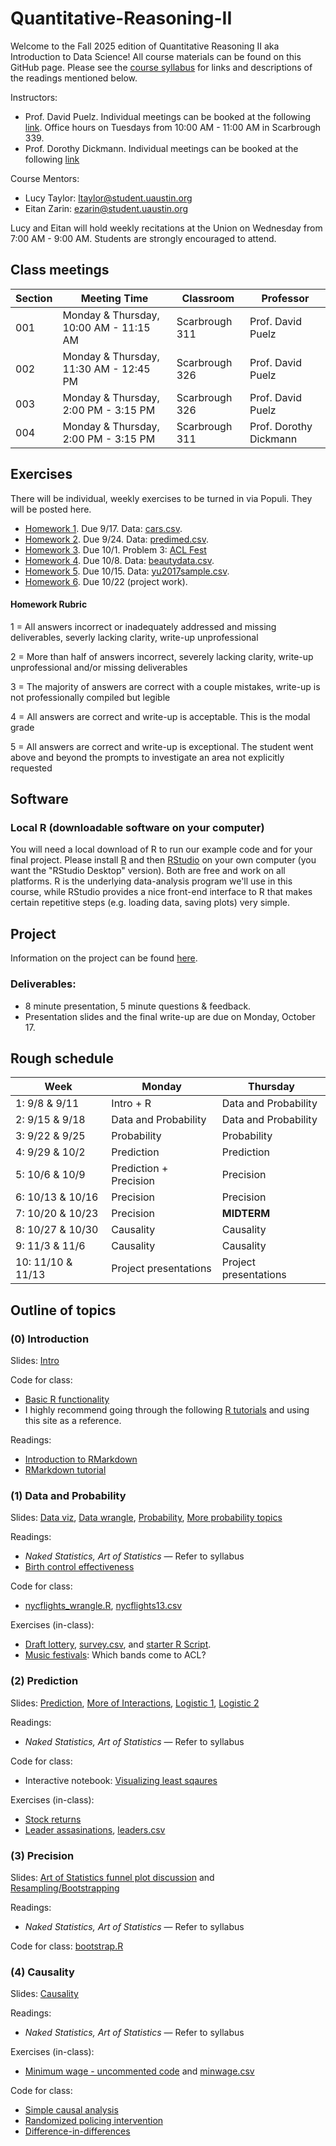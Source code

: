 # Quantitative-Reasoning-II

Welcome to the Fall 2025 edition of Quantitative Reasoning II aka Introduction to Data Science!  All course materials can be found on this GitHub page.  Please see the [course syllabus](course_outline.pdf) for links and descriptions of the readings mentioned below.

Instructors:  
- Prof. David Puelz. Individual meetings can be booked at the following [link](https://calendly.com/dpuelz).  Office hours on Tuesdays from 10:00 AM - 11:00 AM in Scarbrough 339.
- Prof. Dorothy Dickmann.  Individual meetings can be booked at the following [link](https://calendar.app.google/U4UUE65Dzg9vJSDy7)

Course Mentors:
- Lucy Taylor: ltaylor@student.uaustin.org
- Eitan Zarin: ezarin@student.uaustin.org

Lucy and Eitan will hold weekly recitations at the Union on Wednesday from 7:00 AM - 9:00 AM.  Students are strongly encouraged to attend.

## Class meetings

| Section | Meeting Time | Classroom | Professor |
|---------|--------------|-----------|-----------|
|001| Monday & Thursday, 10:00 AM - 11:15 AM | Scarbrough 311 | Prof. David Puelz |
|002| Monday & Thursday, 11:30 AM - 12:45 PM | Scarbrough 326 | Prof. David Puelz |
|003| Monday & Thursday, 2:00 PM - 3:15 PM | Scarbrough 326 | Prof. David Puelz |
|004| Monday & Thursday, 2:00 PM - 3:15 PM | Scarbrough 311 | Prof. Dorothy Dickmann |



## Exercises

There will be individual, weekly exercises to be turned in via Populi.  They will be posted here.

- [Homework 1](exercises/HW1.pdf). Due 9/17. Data: [cars.csv](data/cars.csv).
- [Homework 2](exercises/HW2.pdf). Due 9/24. Data: [predimed.csv](data/predimed.csv).
- [Homework 3](exercises/HW3.pdf). Due 10/1. Problem 3: [ACL Fest](code/musicfestivals.md)
- [Homework 4](exercises/HW4.pdf). Due 10/8. Data: [beautydata.csv](data/beautydata.csv).
- [Homework 5](exercises/HW5.pdf). Due 10/15. Data: [yu2017sample.csv](data/yu2017sample.csv).
- [Homework 6](exercises/HW6.pdf). Due 10/22 (project work).
<!--
- [Homework 7](exercises/HW7.pdf). Due 3/5 (project work).
- [Homework 8](exercises/HW8.pdf). Due 3/12.


-->


#### Homework Rubric

1 = All answers incorrect or inadequately addressed and missing deliverables, severly lacking clarity, write-up unprofessional

2 = More than half of answers incorrect, severely lacking clarity, write-up unprofessional and/or missing deliverables

3 = The majority of answers are correct with a couple mistakes, write-up is not professionally compiled but legible

4 = All answers are correct and write-up is acceptable.  This is the modal grade

5 = All answers are correct and write-up is exceptional.  The student went above and beyond the prompts to investigate an area not explicitly requested

<!-- | Points | Description |
|-------------|------------|
1 |	All answers incorrect or inadequately addressed and missing deliverables, severly lacking clarity, write-up unprofessional
2 | More than half of answers incorrect, severely lacking clarity, write-up unprofessional and/or missing deliverables
3 |	The majority of answers are correct with a couple mistakes, write-up is not professionally compiled but legible
4 |	All answers are correct and write-up is acceptable.  This is the modal grade
5 |	All answers are correct and write-up is exceptional.  The student went above and beyond the prompts to investigate an area not explicitly requested
-->

## Software

<!-- ### WebR (built-in on your browser)

The computing exercises for this course are online activities with R "code blocks" throughout.  These code blocks run entirely in the browser, and you can edit them freely to change the output.  This browser-based version of R is therefore called "WebR."  You will interact with the code blocks and submit your interactions at the end of each computing tutorial.  Please familiarize yourself with the [computing portion](https://dtkaplan.github.io/QR2-computing/) of this course as soon as possible. -->

### Local R (downloadable software on your computer)

You will need a local download of R to run our example code and for your final project. Please install [R](https://cran.rstudio.com) and then [RStudio](https://posit.co/download/rstudio-desktop/) on your own computer (you want the "RStudio Desktop" version).  Both are free and work on all platforms.  R is the underlying data-analysis program we'll use in this course, while RStudio provides a nice front-end interface to R that makes certain repetitive steps (e.g. loading data, saving plots) very simple.

<!-- ### Julius AI

To be discussed.  Information is available at this [site](https://julius.ai). -->


## Project

Information on the project can be found [here](code/project.md).

### Deliverables: 

- 8 minute presentation, 5 minute questions & feedback.
- Presentation slides and the final write-up are due on Monday, October 17.


## Rough schedule

|Week| Monday | Thursday |
|---|------| ------ |
|1: 9/8 & 9/11| Intro + R | Data and Probability |
|2: 9/15 & 9/18|  Data and Probability | Data and Probability |
|3: 9/22 & 9/25| Probability | Probability |
|4: 9/29 & 10/2| Prediction | Prediction |
|5: 10/6 & 10/9| Prediction + Precision | Precision |
|6: 10/13 & 10/16| Precision | Precision |
|7: 10/20 & 10/23| Precision | **MIDTERM** |
|8: 10/27 & 10/30| Causality | Causality |
|9: 11/3 & 11/6| Causality | Causality |
|10: 11/10 & 11/13| Project presentations | Project presentations |


## Outline of topics  

### (0) Introduction

Slides: [Intro](slides/intro.pdf)

Code for class:
- [Basic R functionality](code/intro.R)
- I highly recommend going through the following [R tutorials](https://github.com/dpuelz/learnR) and using this site as a reference.

Readings:  
- [Introduction to RMarkdown](http://rmarkdown.rstudio.com)  
- [RMarkdown tutorial](https://rmarkdown.rstudio.com/lesson-1.html)  

### (1) Data and Probability

Slides: [Data viz](slides/datavis.pdf), [Data wrangle](slides/wrangling.pdf), [Probability](slides/probability.pdf), [More probability topics](slides/probability_topics.pdf)

Readings: 
- _Naked Statistics, Art of Statistics_ — Refer to syllabus
- [Birth control effectiveness](readings/AIQ_excerpt_contraceptive_effectiveness.pdf)

Code for class: 
- [nycflights_wrangle.R](code/nycflights_wrangle.R), [nycflights13.csv](data/nycflights13.csv)

Exercises (in-class):
- [Draft lottery](code/draftlottery.md), [survey.csv](data/survey.csv), and [starter R Script](code/draft.R).
- [Music festivals](code/musicfestivals.md): Which bands come to ACL?

### (2) Prediction

Slides: [Prediction](slides/prediction.pdf), [More of Interactions](slides/interactions_supplement.pdf), [Logistic 1](slides/logistic_1.pdf), [Logistic 2](slides/logistic_2.pdf)

Readings: 
- _Naked Statistics, Art of Statistics_ — Refer to syllabus

Code for class:
- Interactive notebook: [Visualizing least sqaures](https://colab.research.google.com/github/dpuelz/Quantitative-Reasoning-I/blob/main/notebooks/inclass_LS.ipynb#scrollTo=XxU8jwoU6teX)

Exercises (in-class):
- [Stock returns](code/returns.R) 
- [Leader assasinations](code/leader-assassination.md), [leaders.csv](data/leaders.csv)

### (3) Precision

Slides: [Art of Statistics funnel plot discussion](code/09-2-bowel-funnel.pdf) and [Resampling/Bootstrapping](slides/bootstrap.pdf)

Readings: 
- _Naked Statistics, Art of Statistics_ — Refer to syllabus

Code for class: [bootstrap.R](code/bootstrap.R)

### (4) Causality

Slides: [Causality](slides/causality.pdf)

Readings:
- _Naked Statistics, Art of Statistics_ — Refer to syllabus

Exercises (in-class):
- [Minimum wage - uncommented code](code/causality_minwage.R) and [minwage.csv](data/minwage.csv)

Code for class:
- [Simple causal analysis](code/causality1.R)
- [Randomized policing intervention](code/causality_police.R)
- [Difference-in-differences](code/DiD.R)


<!-- ### (6) Hypothetical reasoning and the scientific method

Slides: Continuation of [Causality](slides/causality.pdf) with a focus on Fisher's sharp null

Readings:
- Spiegelhalter Ch. 11 (Bayes) + 13 & 14 (problems with hypothesis testing)
- Rosling Ch. 10

Computing tutorial:
- [Tutorial 6](https://dtkaplan.github.io/QR2-computing/tutorial-6.html).

Code for class: -->
